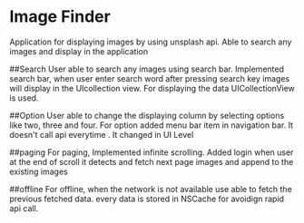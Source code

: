 # Image Finder
Application for displaying images by using unsplash api. Able to search any images and display in the application

##Search
User able to search any images using search bar. Implemented search bar, when user enter search word after pressing search key images will display in the UIcollection view. For displaying the data UICollectionView is used.

##Option
User able to change the displaying column by selecting options like two, three and four. For option added menu bar item in navigation bar. It doesn't call api everytime . It changed in UI Level

##paging
For paging, Implemented infinite scrolling. Added login when user at the end of scroll it detects and fetch next page images and append to the existing images

##offline
For offline, when the network is not available use able to fetch the previous fetched data. every data is stored in NSCache for avoidign rapid api call. 





